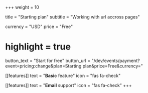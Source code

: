 +++
weight = 10

title = "Starting plan"
subtitle = "Working with url accross pages"

currency = "USD"
price = "Free"
# highlight = true

button_text = "Start for free"
button_url = "/dev/events/payment?event=pricing:change&plan=Starting plan&price=Free&currency="

[[features]]
  text = "**Basic** feature"
  icon = "fas fa-check"

[[features]]
  text = "**Email** support"
  icon = "fas fa-check"
+++
